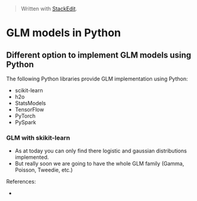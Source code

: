 
> Written with [StackEdit](https://stackedit.io/).

# GLM models in Python

## Different option to implement GLM models using Python
The following Python libraries provide GLM implementation using Python:
- scikit-learn
- h2o
- StatsModels
- TensorFlow
- PyTorch
- PySpark

### GLM with skikit-learn

- As at today you can only find there logistic and gaussian distributions implemented. 
- But really soon we are going to have the whole GLM family (Gamma, Poisson, Tweedie, etc.)

References:

- 

<!--stackedit_data:
eyJoaXN0b3J5IjpbMTQ0NzkwNTU3M119
-->